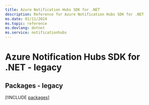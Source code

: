 ```yaml
---
title: Azure Notification Hubs SDK for .NET
description: Reference for Azure Notification Hubs SDK for .NET
ms.date: 01/11/2024
ms.topic: reference
ms.devlang: dotnet
ms.service: notificationhubs
---
```

# Azure Notification Hubs SDK for .NET - legacy
## Packages - legacy
[!INCLUDE [packages](notification-hubs-index.md)]